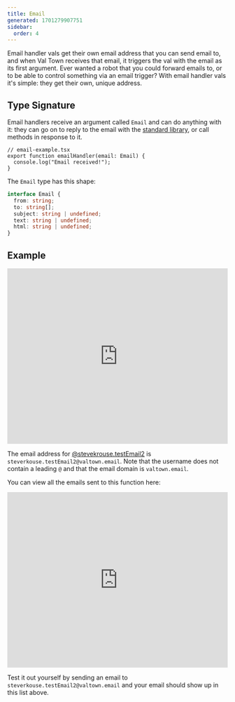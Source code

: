 ```yaml
---
title: Email
generated: 1701279907751
sidebar:
  order: 4
---
```


Email handler vals get their own email address that you can send email
to, and when Val Town receives that email, it triggers the val with the email
as its first argument. Ever wanted a robot that you could forward emails to,
or to be able to control something via an email trigger? With email
handler vals it's simple: they get their own, unique address.

## Type Signature

Email handlers receive an argument called `Email` and can do anything with it:
they can go on to reply to the email with the [standard library](/reference/std/),
or call methods in response to it.

```tsx
// email-example.tsx
export function emailHandler(email: Email) {
  console.log("Email received!");
}
```

The `Email` type has this shape:

```ts
interface Email {
  from: string;
  to: string[];
  subject: string | undefined;
  text: string | undefined;
  html: string | undefined;
}
```

## Example

<div class="not-content">
  <iframe src="https://www.val.town/embed/stevekrouse.testEmail2" width="100%" frameborder="no" style="height: 400px;">
    &#x20;
  </iframe>
</div>

The email address for
[@stevekrouse.testEmail2](https://www.val.town/v/stevekrouse.testEmail) is
`steverkouse.testEmail2@valtown.email`. Note that the username does not contain
a leading `@` and that the email domain is `valtown.email`.

You can view all the emails sent to this function here:

<div class="not-content">
  <iframe src="https://www.val.town/embed/stevekrouse.testEmails" width="100%" frameborder="no" style="height: 400px;">
    &#x20;
  </iframe>
</div>

Test it out yourself by sending an email to
`steverkouse.testEmail2@valtown.email` and your email should show up in this
list above.
